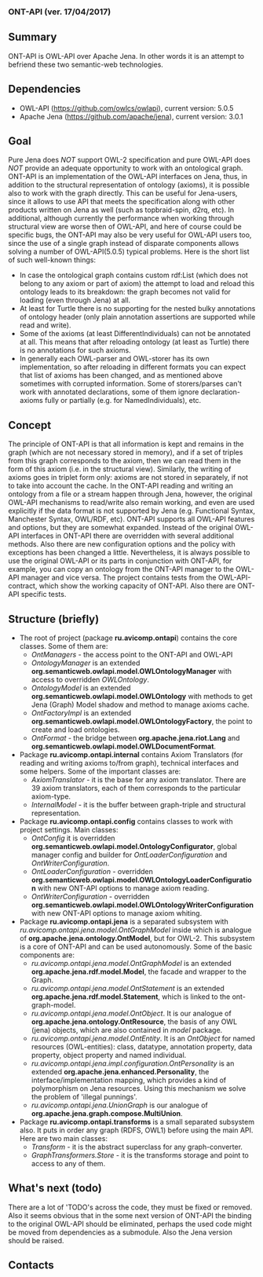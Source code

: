 ### ONT-API (ver. 17/04/2017)

## Summary
ONT-API is OWL-API over Apache Jena.
In other words it is an attempt to befriend these two semantic-web technologies.
 
## Dependencies
- OWL-API (https://github.com/owlcs/owlapi), current version: 5.0.5
- Apache Jena (https://github.com/apache/jena), current version: 3.0.1

## Goal
Pure Jena does _NOT_ support OWL-2 specification and pure OWL-API does _NOT_ provide an adequate opportunity to work with an ontological graph.
ONT-API is an implementation of the OWL-API interfaces on Jena, thus, in addition to the structural representation of ontology (axioms), 
it is possible also to work with the graph directly.
This can be useful for Jena-users, since it allows to use API that meets the specification along with other products 
written on Jena as well (such as topbraid-spin, d2rq, etc).
In additional, although currently the performance when working through structural view are worse then of OWL-API, 
and here of course could be specific bugs, the ONT-API may also be very useful for OWL-API users too, 
since the use of a single graph instead of disparate components allows solving a number of OWL-API(5.0.5) typical problems. 
Here is the short list of such well-known things:
- In case the ontological graph contains custom rdf:List (which does not belong to any axiom or part of axiom) the attempt to load and reload 
this ontology leads to its breakdown: the graph becomes not valid for loading (even through Jena) at all.
- At least for Turtle there is no supporting for the nested bulky annotations of ontology header (only plain annotation assertions are supported while read and write).
- Some of the axioms (at least DifferentIndividuals) can not be annotated at all. 
This means that after reloading ontology (at least as Turtle) there is no annotations for such axioms.
- In generally each OWL-parser and OWL-storer has its own implementation, 
so after reloading in different formats you can expect that list of axioms has been changed, and as mentioned above sometimes with corrupted information. 
Some of storers/parses can't work with annotated declarations, some of them ignore declaration-axioms fully or partially (e.g. for NamedIndividuals), etc.

## Concept
The principle of ONT-API is that all information is kept and remains in the graph (which are not necessary stored in memory), 
and if a set of triples from this graph corresponds to the axiom, then we can read them in the form of this axiom (i.e. in the structural view). 
Similarly, the writing of axioms goes in triplet form only: axioms are not stored in separately, if not to take into account the cache.
In the ONT-API reading and writing an ontology from a file or a stream happen through Jena,
however, the original OWL-API mechanisms to read/write also remain working, 
and even are used explicitly if the data format is not supported by Jena (e.g. Functional Syntax, Manchester Syntax, OWL/RDF, etc).
ONT-API supports all OWL-API features and options, but they are somewhat expanded. 
Instead of the original OWL-API interfaces in ONT-API there are overridden with several additional methods.
Also there are new configuration options and the policy with exceptions has been changed a little.
Nevertheless, it is always possible to use the original OWL-API or its parts in conjunction with ONT-API, 
for example, you can copy an ontology from the ONT-API manager to the OWL-API manager and vice versa.
The project contains tests from the OWL-API-contract, which show the working capacity of ONT-API. 
Also there are ONT-API specific tests.

## Structure (briefly)
* The root of project (package __ru.avicomp.ontapi__) contains the core classes. Some of them are:  
    * _OntManagers_  - the access point to the ONT-API and OWL-API
    * _OntologyManager_ is an extended __org.semanticweb.owlapi.model.OWLOntologyManager__ with access to overridden _OWLOntology_. 
    * _OntologyModel_ is an extended __org.semanticweb.owlapi.model.OWLOntology__ with methods to get Jena (Graph) Model shadow and method to manage axioms cache.
    * _OntFactoryImpl_ is an extended __org.semanticweb.owlapi.model.OWLOntologyFactory__, the point to create and load ontologies.
    * _OntFormat_ - the bridge between __org.apache.jena.riot.Lang__ and __org.semanticweb.owlapi.model.OWLDocumentFormat__.
* Package __ru.avicomp.ontapi.internal__ contains Axiom Translators (for reading and writing axioms to/from graph), technical interfaces and some helpers. Some of the important classes are:
    * _AxiomTranslator_ - it is the base for any axiom translator. There are 39 axiom translators, each of them corresponds to the particular axiom-type.
    * _InternalModel_  - it is the buffer between graph-triple and structural representation.
* Package __ru.avicomp.ontapi.config__ contains classes to work with project settings. Main classes:
    * _OntConfig_ it is overridden  __org.semanticweb.owlapi.model.OntologyConfigurator__, global manager config and builder 
for _OntLoaderConfiguration_ and _OntWriterConfiguration_.
    * _OntLoaderConfiguration_ - overridden __org.semanticweb.owlapi.model.OWLOntologyLoaderConfiguration__ with new ONT-API options to manage axiom reading.
    * _OntWriterConfiguration_ - overridden __org.semanticweb.owlapi.model.OWLOntologyWriterConfiguration__ with new ONT-API options to manage axiom whiting.
* Package __ru.avicomp.ontapi.jena__ is a separated subsystem with _ru.avicomp.ontapi.jena.model.OntGraphModel_ inside which 
is analogue of __org.apache.jena.ontology.OntModel__, but for OWL-2. This subsystem is a core of ONT-API and can be used autonomously. 
Some of the basic components are:
    * _ru.avicomp.ontapi.jena.model.OntGraphModel_ is an extended __org.apache.jena.rdf.model.Model__, the facade and wrapper to the Graph.
    * _ru.avicomp.ontapi.jena.model.OntStatement_ is an extended __org.apache.jena.rdf.model.Statement__, which is linked to the ont-graph-model. 
    * _ru.avicomp.ontapi.jena.model.OntObject_. It is our analogue of __org.apache.jena.ontology.OntResource__, 
    the basis of any OWL (jena) objects, which are also contained in _model_ package.
    * _ru.avicomp.ontapi.jena.model.OntEntity_. It is an _OntObject_ for named resources (OWL-entities): class, datatype, 
    annotation property, data property, object property and named individual.
    * _ru.avicomp.ontapi.jena.impl.configuration.OntPersonality_ is an extended __org.apache.jena.enhanced.Personality__, 
    the interface/implementation mapping, which provides a kind of polymorphism on Jena resources. Using this mechanism we solve the problem of 'illegal punnings'.
    * _ru.avicomp.ontapi.jena.UnionGraph_ is our analogue of __org.apache.jena.graph.compose.MultiUnion__.
* Package __ru.avicomp.ontapi.transforms__ is a small separated subsystem also. 
It puts in order any graph (RDFS, OWL1) before using the main API. Here are two main classes:
    * _Transform_ - it is the abstract superclass for any graph-converter. 
    * _GraphTransformers.Store_ - it is the transforms storage and point to access to any of them.

## What's next (todo)
There are a lot of 'TODO's across the code, they must be fixed or removed.
Also it seems obvious that in the some next version of ONT-API the binding to the original OWL-API should be eliminated, 
perhaps the used code might be moved from dependencies as a submodule. Also the Jena version should be raised.

## Contacts